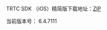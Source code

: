 TRTC SDK （iOS）精简版下载地址：[ZIP](http://liteavsdk-1252463788.cosgz.myqcloud.com/6.4/TXLiteAVSDK_TRTC_iOS_6.4.7111.zip)

当前版本号： 6.4.7111


